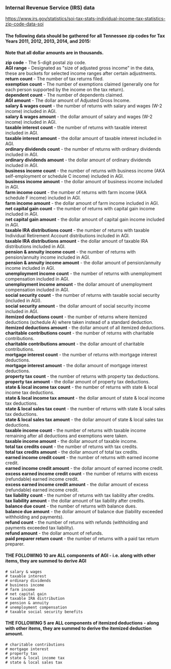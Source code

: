 ### Internal Revenue Service (IRS) data

https://www.irs.gov/statistics/soi-tax-stats-individual-income-tax-statistics-zip-code-data-soi

#### The following data should be gathered for all Tennessee zip codes for Tax Years 2011, 2012, 2013, 2014, and 2015:

**Note that all dollar amounts are in thousands.** </br>

**zip code** - The 5-digit postal zip code. </br>
**AGI range** - Designated as "size of adjusted gross income" in the data, these are buckets for selected income ranges after certain adjustments. </br>
**return count** - The number of tax returns filed. </br>
**exemption count** - The number of exemptions claimed (generally one for each person supported by the income on the tax return). </br>
**dependent count** - The number of dependents claimed. </br>
**AGI amount** - The dollar amount of Adjusted Gross Income. </br>
**salary & wages count** - the number of returns with salary and wages (W-2 income) included in AGI. </br>
**salary & wages amount** - the dollar amount of salary and wages (W-2 income) included in AGI. </br>
**taxable interest count** - the number of returns with taxable interest included in AGI. </br>
**taxable interest amount** - the dollar amount of taxable interest included in AGI. </br>
**ordinary dividends count** - the number of returns with ordinary dividends included in AGI. </br>
**ordinary dividends amount** - the dollar amount of ordinary dividends included in AGI. </br>
**business income count** - the number of returns with business income (AKA self-employment or schedule C income) included in AGI. </br>
**business income amount** - the dollar amount of business income included in AGI. </br>
**farm income count** - the number of returns with farm income (AKA schedule F income) included in AGI. </br>
**farm income amount** - the dollar amount of farm income included in AGI. </br>
**net capital gain count** - the number of returns with capital gain income included in AGI. </br>
**net capital gain amount** - the dollar amount of capital gain income included in AGI. </br>
**taxable IRA distributions count** - the number of returns with taxable Individual Retirement Account distributions included in AGI. </br>
**taxable IRA distributions amount** - the dollar amount of taxable IRA distributions included in AGI. </br>
**pension & annuity income count** - the number of returns with pension/annuity income included in AGI. </br>
**pension & annuity income amount** - the dollar amount of pension/annuity income included in AGI. </br>
**unemployment income count** - the number of returns with unemployment compensation included in AGI. </br>
**unemployment income amount** - the dollar amount of unemployment compensation included in AGI. </br>
**social security count** - the number of returns with taxable social security (included in AGI). </br>
**social security amount** - the dollar amount of social security income included in AGI. </br>
**itemized deductions count** - the number of returns where itemized deductions (schedule A) where taken instead of a standard deduction. </br>
**itemized deductions amount** - the dollar amount of all itemized deductions. </br>
**charitable contributions count** - the number of returns with charitable contributions. </br>
**charitable contributions amount** - the dollar amount of charitable contributions. </br>
**mortgage interest count** - the number of returns with mortgage interest deductions. </br>
**mortgage interest amount** - the dollar amount of mortgage interest deductions. </br>
**property tax count** - the number of returns with property tax deductions. </br>
**property tax  amount** - the dollar amount of property tax deductions. </br>
**state & local income tax count** - the number of returns with state & local income tax deductions. </br>
**state & local income tax amount** - the dollar amount of state & local income tax deductions. </br>
**state & local sales tax count** - the number of returns with state & local sales tax deductions. </br>
**state & local sales tax amount** - the dollar amount of state & local sales tax deductions. </br>
**taxable income count** - the number of returns with taxable income remaining after all deductions and exemptions were taken. </br>
**taxable income amount** - the dollar amount of taxable income. </br>
**total tax credits count** - the number of returns with tax credits. </br>
**total tax credits amount** - the dollar amount of total tax credits. </br>
**earned income credit count** - the number of returns with earned income credit. </br>
**earned income credit amount** - the dollar amount of earned income credit. </br>
**excess earned income credit count** - the number of returns with excess (refundable) earned income credit. </br>
**excess earned income credit amount** - the dollar amount of excess (refundable) earned income credit. </br>
**tax liability count** - the number of returns with tax liability after credits. </br>
**tax liability amount** - the dollar amount of tax liability after credits. </br>
**balance due count** - the number of returns with balance dues. </br>
**balance due amount** - the dollar amount of balance due (liability exceeded withholding and payments). </br>
**refund count** - the number of returns with refunds (withholding and payments exceeded tax liability). </br>
**refund amount** - the dollar amount of refunds. </br>
**paid preparer return count** - the number of returns with a paid tax return preparer. </br>


#### THE FOLLOWING 10 are ALL components of AGI - i.e. along with other items, they are summed to derive AGI
    # salary & wages             
    # taxable interest         
    # ordinary dividends                 
    # business income           
    # farm income
    # net capital gain               
    # taxable IRA distribution  
    # pension & annuity
    # unemployment compensation
    # taxable social security benefits

#### THE FOLLOWING 5 are ALL components of itemized deductions - along with other items, they are summed to derive the itemized deduction amount.
    # charitable contributions        
    # mortgage interest  
    # property tax
    # state & local income tax
    # state & local sales tax            
